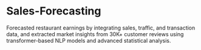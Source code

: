 # Sales-Forecasting
Forecasted restaurant earnings by integrating sales, traffic, and transaction data, and extracted market insights from 30K+ customer reviews using transformer-based NLP models and advanced statistical analysis.
